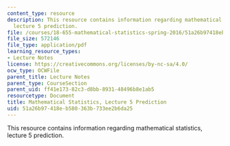 ```yaml
---
content_type: resource
description: This resource contains information regarding mathematical statistics,
  lecture 5 prediction.
file: /courses/18-655-mathematical-statistics-spring-2016/51a26b97418eb580363b733ee2b6da25_MIT18_655S16_LecNote5.pdf
file_size: 572146
file_type: application/pdf
learning_resource_types:
- Lecture Notes
license: https://creativecommons.org/licenses/by-nc-sa/4.0/
ocw_type: OCWFile
parent_title: Lecture Notes
parent_type: CourseSection
parent_uid: ff41e173-82c3-d8bb-8931-48496b8e1ab5
resourcetype: Document
title: Mathematical Statistics, Lecture 5 Prediction
uid: 51a26b97-418e-b580-363b-733ee2b6da25
---
```

This resource contains information regarding mathematical statistics, lecture 5 prediction.